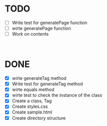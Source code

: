 # TODO

- [ ] Write test for generatePage function
- [ ] wirte generatePage function
- [ ] Work on contents

<br>

# DONE
- [x] wirte generateTag method
- [x] Write test for generateTag method
- [x] wirte equals method
- [x] wirte test to check the instance of the class
- [x] Create a class, Tag
- [x] Create styles.css
- [x] Create sample.html
- [x] Create directory structure
